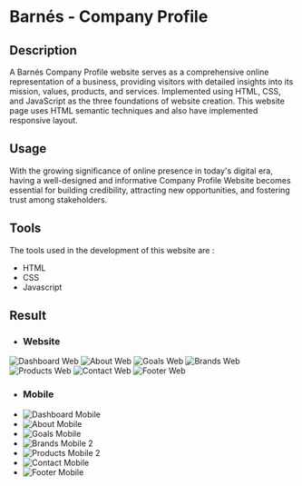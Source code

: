 # Barnés - Company Profile

## Description
A Barnés Company Profile website serves as a comprehensive online representation of a business, providing visitors with detailed insights into its mission, values, products, and services.
Implemented using HTML, CSS, and JavaScript as the three foundations of website creation. This website page uses HTML semantic techniques and also have implemented responsive layout.

## Usage
With the growing significance of online presence in today's digital era, having a well-designed and informative Company Profile Website becomes essential for building credibility, attracting new opportunities, and fostering trust among stakeholders.

## Tools
The tools used in the development of this website are :

- HTML
- CSS
- Javascript

## Result
- ### Website
![Dashboard Web](https://github.com/raybnsr/Web-Company-Profile/assets/87411691/b5fb373b-d8e7-4e6f-8789-37579c195951)
![About Web](https://github.com/raybnsr/Web-Company-Profile/assets/87411691/7778bcc1-b583-4325-9c7f-8e929b87b1c6)
![Goals Web](https://github.com/raybnsr/Web-Company-Profile/assets/87411691/7535fad5-7079-4b88-b491-eefcf4245a17)
![Brands Web](https://github.com/raybnsr/Web-Company-Profile/assets/87411691/ffec5702-1b00-4140-a0f5-5f10dd6a54f4)
![Products Web](https://github.com/raybnsr/Web-Company-Profile/assets/87411691/df1631b3-2a08-4d51-9c4d-af0482902c68)
![Contact Web](https://github.com/raybnsr/Web-Company-Profile/assets/87411691/952de4a5-0dd0-4df3-8123-3c66cde536c3)
![Footer Web](https://github.com/raybnsr/Web-Company-Profile/assets/87411691/75def893-95d8-4ded-8f2b-39350974f1e2)

- ### Mobile
- ![Dashboard Mobile](https://github.com/raybnsr/Web-Company-Profile/assets/87411691/6e0c0305-7052-4c79-ac01-833d792995a4)
- ![About Mobile](https://github.com/raybnsr/Web-Company-Profile/assets/87411691/8e5d1e1c-0295-4259-b504-77b5d0901198)
- ![Goals Mobile](https://github.com/raybnsr/Web-Company-Profile/assets/87411691/bf6a5eeb-69f7-40dc-8d04-0ed96b5e9fcb)
- ![Brands Mobile 2](https://github.com/raybnsr/Web-Company-Profile/assets/87411691/0a28df62-ca96-491d-8226-a686633426fc)
- ![Products Mobile 2](https://github.com/raybnsr/Web-Company-Profile/assets/87411691/c5e30e63-c7b8-43e3-b761-dee8edc93a69)
- ![Contact Mobile](https://github.com/raybnsr/Web-Company-Profile/assets/87411691/e3642ea5-c3d6-4eb1-99d2-e5b4128a51e1)
- ![Footer Mobile](https://github.com/raybnsr/Web-Company-Profile/assets/87411691/f424f61b-3095-4d83-bf9e-0b14c718e123)
